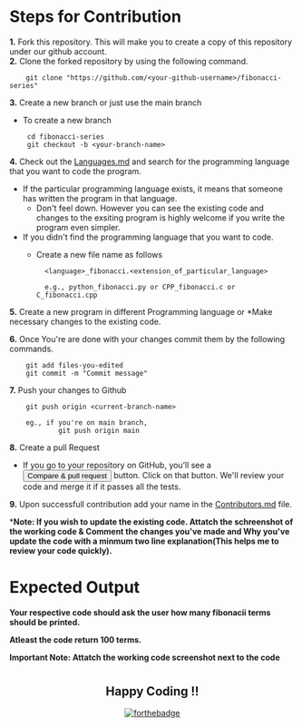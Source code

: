 # Steps for Contribution 

**1.** Fork this repository. This will make you to create a copy of this repository under our github account.<br>
**2.** Clone the forked repository by using the following command.<br>
        
        git clone "https://github.com/<your-github-username>/fibonacci-series"

**3.** Create a new branch or just use the main branch
 - To create a new branch

        cd fibonacci-series
        git checkout -b <your-branch-name>

**4.** Check out the [Languages.md](Languages.md) and search for the programming language that you want to code the program.
 - If the particular programming language exists, it means that someone has written the program in that language. 
   - Don't feel down. However you can see the existing code and changes to the exsiting program is highly welcome if you write the program even simpler.
 - If you didn't find the programming language that you want to code.  
    - Create a new file name as follows

            <language>_fibonacci.<extension_of_particular_language>

            e.g., python_fibonacci.py or CPP_fibonacci.c or C_fibonacci.cpp

**5.** Create a new program in different Programming language or *Make necessary changes to the existing code.

**6.** Once You're are done with your changes commit them by the following commands.

        git add files-you-edited
        git commit -m "Commit message"

**7.** Push your changes to Github

        git push origin <current-branch-name>

        eg., if you're on main branch,
                git push origin main 

**8.** Create a pull Request
 - If you go to your repository on GitHub, you’ll see a <button>Compare & pull request</button> button. Click on that button. We'll review your code and merge it if it passes all the tests.

**9.** Upon successfull contribution add your name in the [Contributors.md](Contributors.md) file.

***Note: If you wish to update the existing code. Attatch the schreenshot of the working code & Comment the changes you've made and Why you've update the code with a minmum two line explanation(This helps me to review your code quickly).** 

# Expected Output

**Your respective code should ask the user how many fibonacii terms should be printed.**

**Atleast the code return 100 terms.** 

**Important Note: Attatch the working code screenshot next to the code**

#

<div align="center">

## Happy Coding !!

[![forthebadge](https://forthebadge.com/images/badges/built-with-love.svg)](https://forthebadge.com)

<div>
